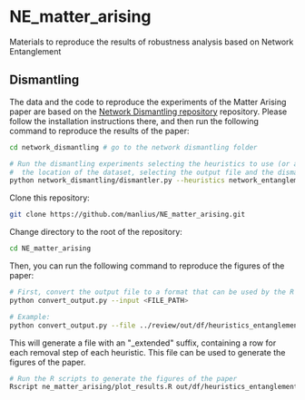 # NE_matter_arising
Materials to reproduce the results of robustness analysis based on Network Entanglement

## Dismantling
The data and the code to reproduce the experiments of the Matter Arising paper are based on the [Network Dismantling repository](https://github.com/NetworkDismantling/review/) repository.
Please follow the installation instructions there, and then run the following command to reproduce the results of the paper:

```bash
cd network_dismantling # go to the network dismantling folder

# Run the dismantling experiments selecting the heuristics to use (or a subset of them),
#  the location of the dataset, selecting the output file and the dismantling threshold to use
python network_dismantling/dismantler.py --heuristics network_entanglement_large network_entanglement_mid network_entanglement_small vertex_entanglement vertex_entanglement_reinsertion network_entanglement_large_reinsertion network_entanglement_small_reinsertion network_entanglement_mid_reinsertion --location <DATASET_LOCATION> -o out/df/heuristics_entanglement.csv --threshold 0.1 -v DEBUG

```

Clone this repository:
```bash
git clone https://github.com/manlius/NE_matter_arising.git
```

Change directory to the root of the repository:
```bash
cd NE_matter_arising
```


Then, you can run the following command to reproduce the figures of the paper:

```bash
# First, convert the output file to a format that can be used by the R plotting scripts
python convert_output.py --input <FILE_PATH>

# Example:
python convert_output.py --file ../review/out/df/heuristics_entanglement.csv
```

This will generate a file with an "_extended" suffix, containing a row for each removal step of each heuristic.
This file can be used to generate the figures of the paper.

```bash
# Run the R scripts to generate the figures of the paper
Rscript ne_matter_arising/plot_results.R out/df/heuristics_entanglement_extended.csv
```
